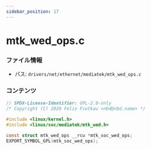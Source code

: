 ```yaml
---
sidebar_position: 17
---
```

# mtk_wed_ops.c

### ファイル情報

- パス: `drivers/net/ethernet/mediatek/mtk_wed_ops.c`

### コンテンツ

```c
// SPDX-License-Identifier: GPL-2.0-only
/* Copyright (C) 2020 Felix Fietkau <nbd@nbd.name> */

#include <linux/kernel.h>
#include <linux/soc/mediatek/mtk_wed.h>

const struct mtk_wed_ops __rcu *mtk_soc_wed_ops;
EXPORT_SYMBOL_GPL(mtk_soc_wed_ops);

```
